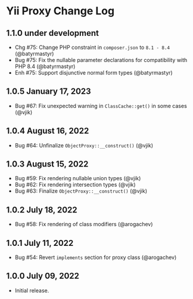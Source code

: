# Yii Proxy Change Log

## 1.1.0 under development

- Chg #75: Change PHP constraint in `composer.json` to `8.1 - 8.4` (@batyrmastyr)
- Bug #75: Fix the nullable parameter declarations for compatibility with PHP 8.4 (@batyrmastyr)
- Enh #75: Support disjunctive normal form types (@batyrmastyr)

## 1.0.5 January 17, 2023

- Bug #67: Fix unexpected warning in `ClassCache::get()` in some cases (@vjik)

## 1.0.4 August 16, 2022

- Bug #64: Unfinalize `ObjectProxy::__construct()` (@vjik)

## 1.0.3 August 15, 2022

- Bug #59: Fix rendering nullable union types (@vjik)
- Bug #62: Fix rendering intersection types (@vjik)
- Bug #63: Finalize `ObjectProxy::__construct()` (@vjik)

## 1.0.2 July 18, 2022

- Bug #58: Fix rendering of class modifiers (@arogachev)

## 1.0.1 July 11, 2022

- Bug #54: Revert `implements` section for proxy class (@arogachev)

## 1.0.0 July 09, 2022

- Initial release.
